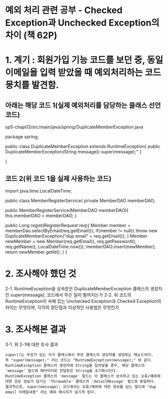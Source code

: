 # 예외 처리 관련 공부 - Checked Exception과 Unchecked Exception의 차이 (책 62P)

# 1. 계기 : 회원가입 기능 코드를 보던 중, 동일 이메일을 입력 받았을 때 예외처리하는 코드뭉치를 발견함.

## 아래는 해당 코드 1(실제 예외처리를 담당하는 클래스 선언 코드)

sp5-chap03/src/main/java/spring/DuplicateMemberException.java

package spring;

public class DuplicateMemberException extends RuntimeException{
  public DuplicateMemberException(String message){
    super(message);"
  }

}

## 코드 2(위 코드 1을 실제 사용하는 코드)

import java.time.LocalDateTime;

public class MemberRegisterService{
  private MemberDAO memberDAO;

  public MemberRegisterService(MemberDAO memberDAO){
    this.memberDAO = memberDAO;
  }
  
  public Long regist(RegisterRequest req){
    Member member = memberDao.selectByEmail(req.getEmail());
    if(member != null){
      throw new DuplicateMemberException("dup email" + req.getEmail());
    }
    Member newMember = new Member(req.getEmail(), req.getPassword(), req.getName(), LocalDateTime.now());
    memberDAO.insert(newMember);
    return newMember.getId();
  }
}

# 2. 조사해야 했던 것
2-1. RuntimeException을 상속받은 DuplicateMemberException 클래스의 생성자인 super(message); 코드에서 무슨 일이 벌어지는가
2-2. 위 코드의 RuntimeException이 속해 있는 Unchecked Exception과 Checked Exception의 차이는 무엇이며, 각각의 장단점과 이상적인 사용법은 무엇인가

# 3. 조사해본 결과
3-1. 위 2-1에 대한 조사 결과
~~~
super()는 부모가 있는 자식 클래스에서 부모 클래스의 생성자를 생성하는 메소드이다.
즉 "super(message);" 라는 코드는 "RuntimeException(message);" 와 같다.
RuntimeException 클래스의 생성자에 String을 집어넣을 경우, 해당 클래스의 'message' 필드에 패러미터로 전달받은 String을 초기화시킨다.
RuntimeException 클래스의 'message' 필드는 이 클래스가 상속하고 있는 오류/예외에 대한 모든 정보가 담기는 'Throwable' 클래스의 'detailMessage' 필드와 동일하다.
결과적으로, super(message); 코드에서는 오류/예외에 대한 정보를 담는 필드에 "dup email 이메일내용" 라는 예외 메시지가 담기게 된다.
~~~
